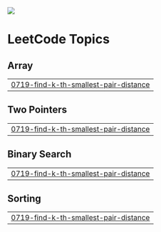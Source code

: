 ![](https://leetcard.jacoblin.cool/gauravdeshmukh01?ext=heatmap)

<!---LeetCode Topics Start-->
# LeetCode Topics
## Array
|  |
| ------- |
| [0719-find-k-th-smallest-pair-distance](https://github.com/gauravdeshmukh01/Leetcode/tree/master/0719-find-k-th-smallest-pair-distance) |
## Two Pointers
|  |
| ------- |
| [0719-find-k-th-smallest-pair-distance](https://github.com/gauravdeshmukh01/Leetcode/tree/master/0719-find-k-th-smallest-pair-distance) |
## Binary Search
|  |
| ------- |
| [0719-find-k-th-smallest-pair-distance](https://github.com/gauravdeshmukh01/Leetcode/tree/master/0719-find-k-th-smallest-pair-distance) |
## Sorting
|  |
| ------- |
| [0719-find-k-th-smallest-pair-distance](https://github.com/gauravdeshmukh01/Leetcode/tree/master/0719-find-k-th-smallest-pair-distance) |
<!---LeetCode Topics End-->